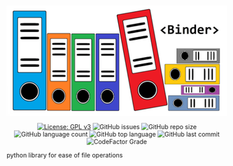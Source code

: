 <div align="center">
  
<img src="https://github.com/Techniex/binder/blob/dev/doc/binder.jpg" alt="Binder" width="640" />

[![License: GPL v3](https://img.shields.io/badge/License-GPLv3-blue.svg)](https://www.gnu.org/licenses/gpl-3.0)
![GitHub issues](https://img.shields.io/github/issues/techniex/binder)
![GitHub repo size](https://img.shields.io/github/repo-size/techniex/binder)
![GitHub language count](https://img.shields.io/github/languages/count/techniex/binder)
![GitHub top language](https://img.shields.io/github/languages/top/techniex/binder)
![GitHub last commit](https://img.shields.io/github/last-commit/techniex/binder)
![CodeFactor Grade](https://img.shields.io/codefactor/grade/github/techniex/binder/master)
</div>

python library for ease of file operations
